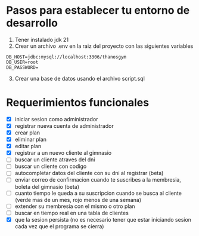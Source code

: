# Pasos para establecer tu entorno de desarrollo

1. Tener instalado jdk 21
2. Crear un archivo .env en la raiz del proyecto con las siguientes variables
```
DB_HOST=jdbc:mysql://localhost:3306/thanosgym
DB_USER=root
DB_PASSWORD=
```
3. Crear una base de datos usando el archivo script.sql

# Requerimientos funcionales

- [x] iniciar sesion como administrador
- [x] registrar nueva cuenta de administrador
- [x] crear plan
- [x] eliminar plan
- [x] editar plan
- [x] registrar a un nuevo cliente al gimnasio
- [ ] buscar un cliente atraves del dni
- [ ] buscar un cliente con codigo
- [ ] autocompletar datos del cliente con su dni al registrar (beta)
- [ ] enviar correo de confirmacion cuando te suscribes a la membresia, boleta del gimnasio (beta)
- [ ] cuanto tiempo le queda a su suscripcion cuando se busca al cliente (verde mas de un mes, rojo menos de una semana)
- [ ] extender su membresia con el mismo o otro plan
- [ ] buscar en tiempo real en una tabla de clientes
- [x] que la sesion persista (no es necesario tener que estar iniciando sesion cada vez que el programa se cierra)
